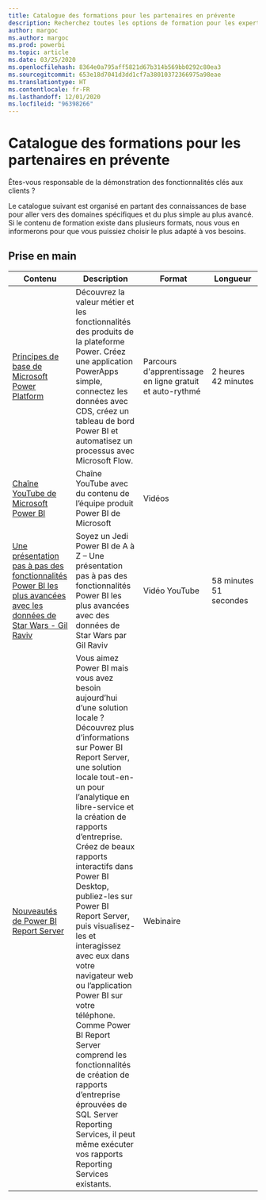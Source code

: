 ```yaml
---
title: Catalogue des formations pour les partenaires en prévente
description: Recherchez toutes les options de formation pour les experts en pré-vente de Power Apps, des plus simples aux plus avancées.
author: margoc
ms.author: margoc
ms.prod: powerbi
ms.topic: article
ms.date: 03/25/2020
ms.openlocfilehash: 8364e0a795aff5821d67b314b569bb0292c80ea3
ms.sourcegitcommit: 653e18d7041d3dd1cf7a38010372366975a98eae
ms.translationtype: HT
ms.contentlocale: fr-FR
ms.lasthandoff: 12/01/2020
ms.locfileid: "96398266"
---
```

# <a name="partner-pre-sales-learning-catalog"></a>Catalogue des formations pour les partenaires en prévente

Êtes-vous responsable de la démonstration des fonctionnalités clés aux clients ? 

Le catalogue suivant est organisé en partant des connaissances de base pour aller vers des domaines spécifiques et du plus simple au plus avancé. Si le contenu de formation existe dans plusieurs formats, nous vous en informerons pour que vous puissiez choisir le plus adapté à vos besoins.

## <a name="get-started"></a>Prise en main<a name="get-started"></a>
| Contenu  | Description | Format  | Longueur   |
|-------------------------------------------------------------------------------------------------------------------------------------|-------------------------------------------------------------------------------------------------------------------------------------------------------------------------------------------------------------------------------------------------------------------------------------------------------------------------------------------------------------------------------------------------------------------------------------------------------------------------------------------------------------------------------------------------------------------|---------------------------------------|-------------|
| [Principes de base de Microsoft Power Platform](/learn/paths/power-plat-fundamentals/)   | Découvrez la valeur métier et les fonctionnalités des produits de la plateforme Power. Créez une application PowerApps simple, connectez les données avec CDS, créez un tableau de bord Power BI et automatisez un processus avec Microsoft Flow.   | Parcours d'apprentissage en ligne gratuit et auto-rythmé | 2 heures 42 minutes   |
| [Chaîne YouTube de Microsoft Power BI](https://www.youtube.com/user/mspowerbi/videos)                                                 | Chaîne YouTube avec du contenu de l’équipe produit Power BI de Microsoft  | Vidéos |             |
| [Une présentation pas à pas des fonctionnalités Power BI les plus avancées avec les données de Star Wars - Gil Raviv](https://www.youtube.com/watch?v=r0Qk5V8dvgg) | Soyez un Jedi Power BI de A à Z – Une présentation pas à pas des fonctionnalités Power BI les plus avancées avec des données de Star Wars par Gil Raviv  | Vidéo YouTube   | 58 minutes 51 secondes |
| [Nouveautés de Power BI Report Server](https://info.microsoft.com/whats-new-powerbi-report-server-ondemand.html)       | Vous aimez Power BI mais vous avez besoin aujourd’hui d’une solution locale ? Découvrez plus d’informations sur Power BI Report Server, une solution locale tout-en-un pour l’analytique en libre-service et la création de rapports d’entreprise. Créez de beaux rapports interactifs dans Power BI Desktop, publiez-les sur Power BI Report Server, puis visualisez-les et interagissez avec eux dans votre navigateur web ou l’application Power BI sur votre téléphone. Comme Power BI Report Server comprend les fonctionnalités de création de rapports d’entreprise éprouvées de SQL Server Reporting Services, il peut même exécuter vos rapports Reporting Services existants. | Webinaire   |             |